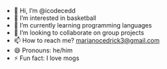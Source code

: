 - 👋 Hi, I’m @icodecedd
- 👀 I’m interested in basketball
- 🌱 I’m currently learning programming languages
- 💞️ I’m looking to collaborate on group projects
- 📫 How to reach me? marianocedrick3@gmail.com
- 😄 Pronouns: he/him
- ⚡ Fun fact: I love mogs

<!---
icodecedd/icodecedd is a ✨ special ✨ repository because its `README.md` (this file) appears on your GitHub profile.
You can click the Preview link to take a look at your changes.
--->
